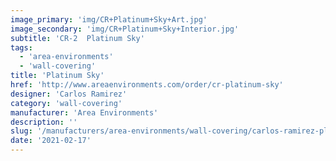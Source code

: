 ```yaml
---
image_primary: 'img/CR+Platinum+Sky+Art.jpg'
image_secondary: 'img/CR+Platinum+Sky+Interior.jpg'
subtitle: 'CR-2  Platinum Sky'
tags:
  - 'area-environments'
  - 'wall-covering'
title: 'Platinum Sky'
href: 'http://www.areaenvironments.com/order/cr-platinum-sky'
designer: 'Carlos Ramirez'
category: 'wall-covering'
manufacturer: 'Area Environments'
description: ''
slug: '/manufacturers/area-environments/wall-covering/carlos-ramirez-platinum-sky'
date: '2021-02-17'
---
```

